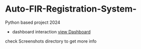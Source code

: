 # Auto-FIR-Registration-System-
Python based project 2024

- dashboard interaction <a href="https://github.com/Preethesh29/Auto-FIR-Registration-System-/blob/main/Screenshots/Screenshot%202025-06-21%20093108.png
">view Dashboard</a>

check Screenshots directory to get more info
